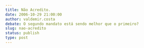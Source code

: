 ```yaml
---
title: Não Acredito.
date: 2006-10-29 21:00:00
author: valdemir.costa
debate: O segundo mandato está sendo melhor que o primeiro?
slug: nao-acredito
status: publish 
type: post
---
```



